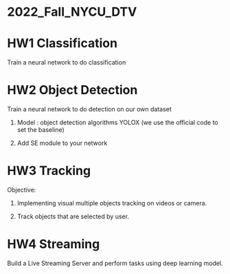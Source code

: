 # 2022_Fall_NYCU_DTV

# HW1 Classification

Train a neural network to do classification

# HW2 Object Detection

Train a neural network to do detection on our own dataset

 1. Model : object detection algorithms YOLOX (we use the official code to set the baseline)

 2. Add SE module to your network

# HW3 Tracking

Objective:

 1. Implementing visual multiple objects tracking on videos or camera.

 2. Track objects that are selected by user.

# HW4 Streaming

Build a Live Streaming Server and perform tasks using deep learning model.




